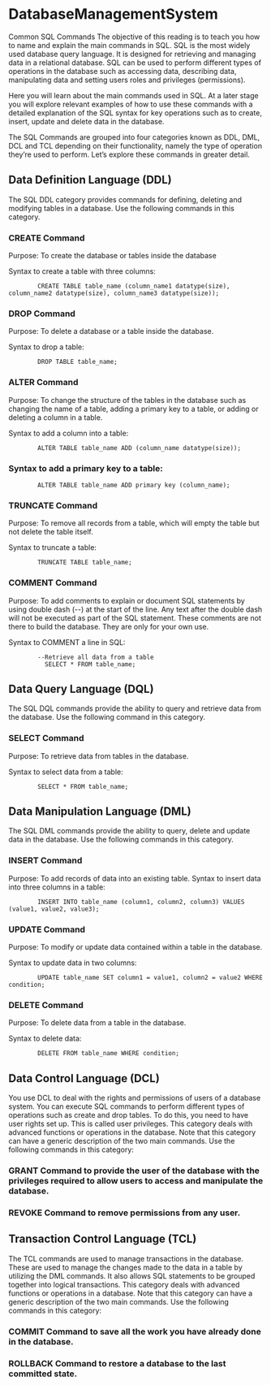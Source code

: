 # DatabaseManagementSystem


Common SQL Commands
The objective of this reading is to teach you how to name and explain the main commands in SQL. SQL is the most widely used database query language. It is designed for retrieving and managing data in a relational database. SQL can be used to perform different types of operations in the database such as accessing data, describing data, manipulating data and setting users roles and privileges (permissions). 

Here you will learn about the main commands used in SQL. At a later stage you will explore relevant examples of how to use these commands with a detailed explanation of the SQL syntax for key operations such as to create, insert, update and delete data in the database. 

The SQL Commands are grouped into four categories known as DDL, DML, DCL and TCL depending on their functionality, namely the type of operation they’re used to perform.  Let’s explore these commands in greater detail.

## Data Definition Language (DDL)
The SQL DDL category provides commands for defining, deleting and modifying tables in a database. Use the following commands in this category.

### CREATE Command

Purpose: To create the database or tables inside the database

Syntax to create a table with three columns:
```
        CREATE TABLE table_name (column_name1 datatype(size), column_name2 datatype(size), column_name3 datatype(size));
```
### DROP Command 

Purpose: To delete a database or a table inside the database. 

Syntax to drop a table:
```
        DROP TABLE table_name;
```

### ALTER Command 

Purpose: To change the structure of the tables in the database such as changing the name of a table, adding a primary key to a table, or adding or deleting a column in a table.

Syntax to add a column into a table:  
```
        ALTER TABLE table_name ADD (column_name datatype(size));
```

### Syntax to add a primary key to a table:
```
        ALTER TABLE table_name ADD primary key (column_name);
```

### TRUNCATE Command

Purpose: To remove all records from a table, which will empty the table but not delete the table itself. 

Syntax to truncate a table:
```
        TRUNCATE TABLE table_name;
```

### COMMENT Command

Purpose: To add comments to explain or document SQL statements by using double dash (--) at the start of the line. Any text after the double dash will not be executed as part of the SQL statement. These comments are not there to build the database. They are only for your own use.   

Syntax to COMMENT a line in SQL: 
```
        --Retrieve all data from a table
          SELECT * FROM table_name;
```
          
## Data Query Language (DQL)
The SQL DQL commands provide the ability to query and retrieve data from the database.  Use the following command in this category.

### SELECT Command

Purpose: To retrieve data from tables in the database. 

Syntax to select data from a table:
```
        SELECT * FROM table_name;
```
        
## Data Manipulation Language (DML)
The SQL DML commands provide the ability to query, delete and update data in the database.  Use the following commands in this category.

### INSERT Command

Purpose: To add records of data into an existing table. 
Syntax to insert data into three columns in a table:
```
        INSERT INTO table_name (column1, column2, column3) VALUES (value1, value2, value3);
```

### UPDATE Command 

Purpose: To modify or update data contained within a table in the database. 

Syntax to update data in two columns:
```
        UPDATE table_name SET column1 = value1, column2 = value2 WHERE condition;
```

### DELETE Command

Purpose: To delete data from a table in the database.

Syntax to delete data:
```
        DELETE FROM table_name WHERE condition;
```

## Data Control Language (DCL)
You use DCL to deal with the rights and permissions of users of a database system. You can execute SQL commands to perform different types of operations such as create and drop tables. To do this, you need to have user rights set up. This is called user privileges. This category deals with advanced functions or operations in the database. Note that this category can have a generic description of the two main commands. Use the following commands in this category:

### GRANT Command to provide the user of the database with the privileges required to allow users to access and manipulate the database.

### REVOKE Command to remove permissions from any user.

## Transaction Control Language (TCL) 
The TCL commands are used to manage transactions in the database. These are used to manage the changes made to the data in a table by utilizing the DML commands. It also allows SQL statements to be grouped together into logical transactions. This category deals with advanced functions or operations in a database. Note that this category can have a generic description of the two main commands. Use the following commands in this category:

### COMMIT Command to save all the work you have already done in the database. 

### ROLLBACK Command to restore a database to the last committed state.
